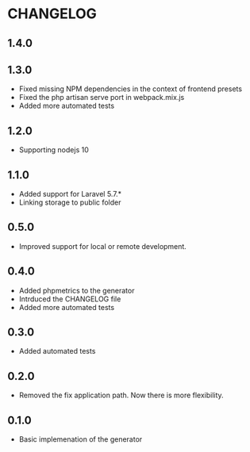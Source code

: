 # CHANGELOG

## 1.4.0

## 1.3.0
* Fixed missing NPM dependencies in the context of frontend presets
* Fixed the php artisan serve port in webpack.mix.js
* Added more automated tests

## 1.2.0
* Supporting nodejs 10

## 1.1.0
* Added support for Laravel 5.7.*
* Linking storage to public folder

## 0.5.0
* Improved support for local or remote development.

## 0.4.0
* Added phpmetrics to the generator
* Intrduced the CHANGELOG file
* Added more automated tests

## 0.3.0
* Added automated tests

## 0.2.0
* Removed the fix application path. Now there is more flexibility.

## 0.1.0
* Basic implemenation of the generator